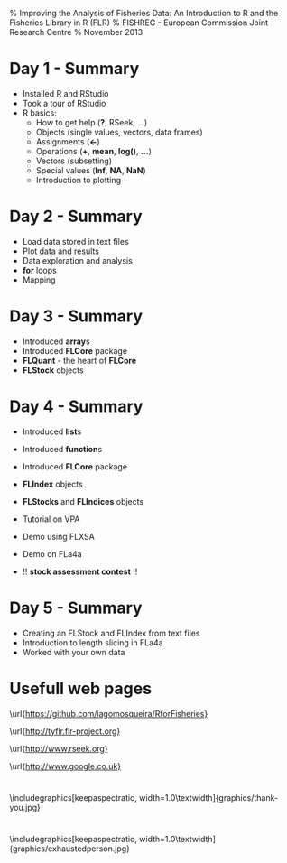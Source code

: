 % Improving the Analysis of Fisheries Data: An Introduction to R and the Fisheries Library in R (FLR) 
% FISHREG - European Commission Joint Research Centre
% November 2013

# Day 1 - Summary

* Installed R and RStudio
* Took a tour of RStudio
* R basics:
    * How to get help (**?**, RSeek, ...)
    * Objects (single values, vectors, data frames)
    * Assignments (**<-**)
    * Operations (**+**, **mean**, **log()**, **...**)
    * Vectors (subsetting)
    * Special values (**Inf**, **NA**, **NaN**)
    * Introduction to plotting


# Day 2 - Summary

* Load data stored in text files
* Plot data and results
* Data exploration and analysis
* **for** loops
* Mapping

# Day 3 - Summary

* Introduced **array**s
* Introduced **FLCore** package
* **FLQuant** - the heart of **FLCore**
* **FLStock** objects

# Day 4 - Summary

* Introduced **list**s
* Introduced **function**s
* Introduced **FLCore** package
* **FLIndex** objects
* **FLStocks** and **FLIndices** objects

* Tutorial on VPA
* Demo using FLXSA
* Demo on FLa4a
* !! **stock assessment contest** !!

# Day 5 - Summary

* Creating an FLStock and FLIndex from text files
* Introduction to length slicing in FLa4a
* Worked with your own data

# Usefull web pages

\url{https://github.com/iagomosqueira/RforFisheries}

\url{http://tyflr.flr-project.org}

\url{http://www.rseek.org}

\url{http://www.google.co.uk}


# 

\includegraphics[keepaspectratio, width=1.0\textwidth]{graphics/thank-you.jpg}

# 

\includegraphics[keepaspectratio, width=1.0\textwidth]{graphics/exhaustedperson.jpg}


